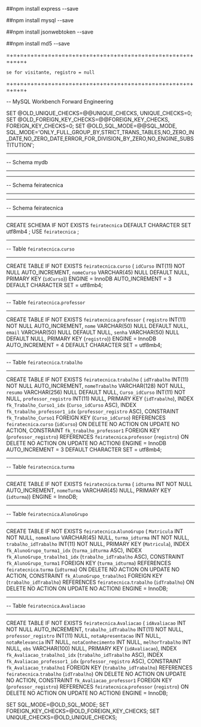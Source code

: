 ##npm install express --save

##npm install mysql --save

##npm install jsonwebtoken --save

##npm install md5 --save

=+=+=+=+=+=+=+=+=+=+=+=+=+=+=+=+=+=+=+=+=+=+=+=+=+=+=+=+=+=+

    se for visitante, registro = null

=+=+=+=+=+=+=+=+=+=+=+=+=+=+=+=+=+=+=+=+=+=+=+=+=+=+=+=+=+=+

-- MySQL Workbench Forward Engineering

SET @OLD_UNIQUE_CHECKS=@@UNIQUE_CHECKS, UNIQUE_CHECKS=0;
SET @OLD_FOREIGN_KEY_CHECKS=@@FOREIGN_KEY_CHECKS, FOREIGN_KEY_CHECKS=0;
SET @OLD_SQL_MODE=@@SQL_MODE, SQL_MODE='ONLY_FULL_GROUP_BY,STRICT_TRANS_TABLES,NO_ZERO_IN_DATE,NO_ZERO_DATE,ERROR_FOR_DIVISION_BY_ZERO,NO_ENGINE_SUBSTITUTION';

---

-- Schema mydb

---

---

-- Schema feiratecnica

---

---

-- Schema feiratecnica

---

CREATE SCHEMA IF NOT EXISTS `feiratecnica` DEFAULT CHARACTER SET utf8mb4 ;
USE `feiratecnica` ;

---

-- Table `feiratecnica`.`curso`

---

CREATE TABLE IF NOT EXISTS `feiratecnica`.`curso` (
`idCurso` INT(11) NOT NULL AUTO_INCREMENT,
`nomeCurso` VARCHAR(45) NULL DEFAULT NULL,
PRIMARY KEY (`idCurso`))
ENGINE = InnoDB
AUTO_INCREMENT = 3
DEFAULT CHARACTER SET = utf8mb4;

---

-- Table `feiratecnica`.`professor`

---

CREATE TABLE IF NOT EXISTS `feiratecnica`.`professor` (
`registro` INT(11) NOT NULL AUTO_INCREMENT,
`nome` VARCHAR(50) NULL DEFAULT NULL,
`email` VARCHAR(50) NULL DEFAULT NULL,
`senha` VARCHAR(50) NULL DEFAULT NULL,
PRIMARY KEY (`registro`))
ENGINE = InnoDB
AUTO_INCREMENT = 4
DEFAULT CHARACTER SET = utf8mb4;

---

-- Table `feiratecnica`.`trabalho`

---

CREATE TABLE IF NOT EXISTS `feiratecnica`.`trabalho` (
`idTrabalho` INT(11) NOT NULL AUTO_INCREMENT,
`nomeTrabalho` VARCHAR(128) NOT NULL,
`resumo` VARCHAR(256) NULL DEFAULT NULL,
`Curso_idCurso` INT(11) NOT NULL,
`professor_registro` INT(11) NULL,
PRIMARY KEY (`idTrabalho`),
INDEX `fk_Trabalho_Curso1_idx` (`Curso_idCurso` ASC),
INDEX `fk_trabalho_professor1_idx` (`professor_registro` ASC),
CONSTRAINT `fk_Trabalho_Curso1`
FOREIGN KEY (`Curso_idCurso`)
REFERENCES `feiratecnica`.`curso` (`idCurso`)
ON DELETE NO ACTION
ON UPDATE NO ACTION,
CONSTRAINT `fk_trabalho_professor1`
FOREIGN KEY (`professor_registro`)
REFERENCES `feiratecnica`.`professor` (`registro`)
ON DELETE NO ACTION
ON UPDATE NO ACTION)
ENGINE = InnoDB
AUTO_INCREMENT = 3
DEFAULT CHARACTER SET = utf8mb4;

---

-- Table `feiratecnica`.`turma`

---

CREATE TABLE IF NOT EXISTS `feiratecnica`.`turma` (
`idturma` INT NOT NULL AUTO_INCREMENT,
`nomeTurma` VARCHAR(45) NULL,
PRIMARY KEY (`idturma`))
ENGINE = InnoDB;

---

-- Table `feiratecnica`.`AlunoGrupo`

---

CREATE TABLE IF NOT EXISTS `feiratecnica`.`AlunoGrupo` (
`Matricula` INT NOT NULL,
`nomeAluno` VARCHAR(45) NULL,
`turma_idturma` INT NOT NULL,
`trabalho_idTrabalho` INT(11) NOT NULL,
PRIMARY KEY (`Matricula`),
INDEX `fk_AlunoGrupo_turma1_idx` (`turma_idturma` ASC),
INDEX `fk_AlunoGrupo_trabalho1_idx` (`trabalho_idTrabalho` ASC),
CONSTRAINT `fk_AlunoGrupo_turma1`
FOREIGN KEY (`turma_idturma`)
REFERENCES `feiratecnica`.`turma` (`idturma`)
ON DELETE NO ACTION
ON UPDATE NO ACTION,
CONSTRAINT `fk_AlunoGrupo_trabalho1`
FOREIGN KEY (`trabalho_idTrabalho`)
REFERENCES `feiratecnica`.`trabalho` (`idTrabalho`)
ON DELETE NO ACTION
ON UPDATE NO ACTION)
ENGINE = InnoDB;

---

-- Table `feiratecnica`.`Avaliacao`

---

CREATE TABLE IF NOT EXISTS `feiratecnica`.`Avaliacao` (
`idAvaliacao` INT NOT NULL AUTO_INCREMENT,
`trabalho_idTrabalho` INT(11) NOT NULL,
`professor_registro` INT(11) NULL,
`notaApresentacao` INT NULL,
`notaRelevancia` INT NULL,
`notaConhecimento` INT NULL,
`melhorTrabalho` INT NULL,
`obs` VARCHAR(100) NULL,
PRIMARY KEY (`idAvaliacao`),
INDEX `fk_Avaliacao_trabalho1_idx` (`trabalho_idTrabalho` ASC),
INDEX `fk_Avaliacao_professor1_idx` (`professor_registro` ASC),
CONSTRAINT `fk_Avaliacao_trabalho1`
FOREIGN KEY (`trabalho_idTrabalho`)
REFERENCES `feiratecnica`.`trabalho` (`idTrabalho`)
ON DELETE NO ACTION
ON UPDATE NO ACTION,
CONSTRAINT `fk_Avaliacao_professor1`
FOREIGN KEY (`professor_registro`)
REFERENCES `feiratecnica`.`professor` (`registro`)
ON DELETE NO ACTION
ON UPDATE NO ACTION)
ENGINE = InnoDB;

SET SQL_MODE=@OLD_SQL_MODE;
SET FOREIGN_KEY_CHECKS=@OLD_FOREIGN_KEY_CHECKS;
SET UNIQUE_CHECKS=@OLD_UNIQUE_CHECKS;
